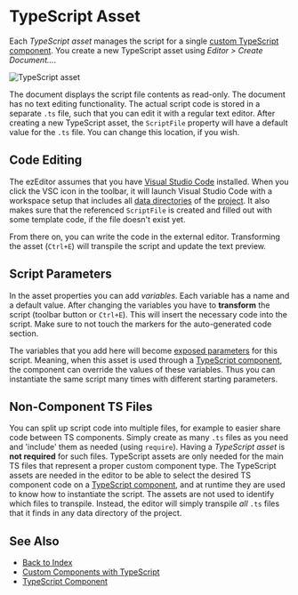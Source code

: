 # TypeScript Asset

Each *TypeScript asset* manages the script for a single [custom TypeScript component](custom-ts-components.md). You create a new TypeScript asset using *Editor > Create Document...*.

![TypeScript asset](media/ts-asset.png)

The document displays the script file contents as read-only. The document has no text editing functionality. The actual script code is stored in a separate `.ts` file, such that you can edit it with a regular text editor. After creating a new TypeScript asset, the `ScriptFile` property will have a default value for the `.ts` file. You can change this location, if you wish.

## Code Editing

The ezEditor assumes that you have [Visual Studio Code](https://code.visualstudio.com) installed. When you click the VSC icon in the toolbar, it will launch Visual Studio Code with a workspace setup that includes all [data directories](../../projects/data-directories.md) of the [project](../../projects/projects-overview.md). It also makes sure that the referenced `ScriptFile` is created and filled out with some template code, if the file doesn't exist yet.

From there on, you can write the code in the external editor. Transforming the asset (`Ctrl+E`) will transpile the script and update the text preview.

## Script Parameters

In the asset properties you can add *variables*. Each variable has a name and a default value. After changing the variables you have to **transform** the script (toolbar button or `Ctrl+E`). This will insert the necessary code into the script. Make sure to not touch the markers for the auto-generated code section.

The variables that you add here will become [exposed parameters](../../scenes/exposed-parameters.md) for this script. Meaning, when this asset is used through a [TypeScript component](ts-component.md), the component can override the values of these variables. Thus you can instantiate the same script many times with different starting parameters.

## Non-Component TS Files

You can split up script code into multiple files, for example to easier share code between TS components. Simply create as many `.ts` files as you need and 'include' them as needed (using `require`). Having a *TypeScript asset* is **not required** for such files. TypeScript assets are only needed for the main TS files that represent a proper custom component type. The TypeScript assets are needed in the editor to be able to select the desired TS component code on a [TypeScript component](ts-component.md), and at runtime they are used to know how to instantiate the script. The assets are not used to identify which files to transpile. Instead, the editor will simply transpile *all* `.ts` files that it finds in any data directory of the project.

## See Also

* [Back to Index](../../index.md)
* [Custom Components with TypeScript](custom-ts-components.md)
* [TypeScript Component](ts-component.md)
